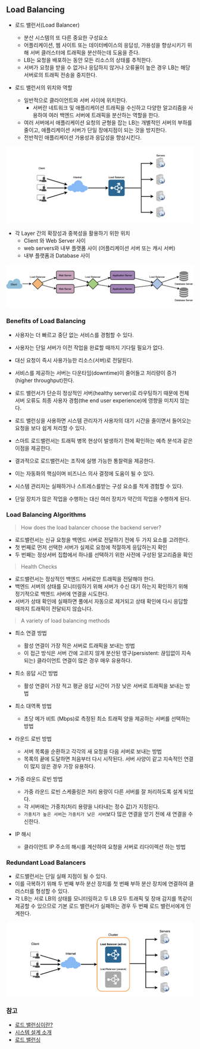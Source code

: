## Load Balancing
- 로드 밸런서(Load Balancer)
    - 분산 시스템의 또 다른 중요한 구성요소
    - 어플리케이션, 웹 사이트 또는 데이터베이스의 응답성, 가용성을 향상시키기 위해 서버 클러스터에 트래픽을 분산하는데 도움을 준다.
    - LB는 요청을 배포하는 동안 모든 리소스의 상태를 추적한다.
    - 서버가 요청을 받을 수 없거나 응답하지 않거나 오류율이 높은 경우 LB는 해당 서버로의 트래픽 전송을 중지한다.

- 로드 밸런서의 위치와 역할
    - 일반적으로 클라이언트와 서버 사이에 위치한다.
        - 서버란 네트워크 및 애플리케이션 트래픽을 수신하고 다양한 알고리즘을 사용하여 여러 백엔드 서버에 트래픽을 분산하는 역할을 한다.
    - 여러 서버에서 애플리케이션 요청의 균형을 잡는 LB는 개별적인 서버의 부하를 줄이고, 애플리케이션 서버가 단일 장애지점이 되는 것을 방지한다.
    - 전반적인 애플리케이션 가용성과 응답성을 향상시킨다.

![로드 밸런싱](img/loadbalancing/loadBalancing_1.png)

- 각 Layer 간의 확장성과 중복성을 활용하기 위한 위치
    - Client 와 Web Server 사이
    - web servers와 내부 플랫폼 사이 (어플리케이션 서버 또는 캐시 서버)
    - 내부 플랫폼과 Database 사이

![로드 밸런싱](img/loadbalancing/loadBalancing_2.png)

### Benefits of Load Balancing
- 사용자는 더 빠르고 중단 없는 서비스를 경험할 수 있다.
- 사용자는 단일 서버가 이전 작업을 완료할 때까지 기다릴 필요가 없다.
- 대신 요청이 즉시 사용가능한 리소스(서버)로 전달된다.

- 서비스를 제공하는 서버는 다운타임(downtime)이 줄어들고 처리량이 증가(higher throughput)한다.
- 로드 밸런서가 단순히 정상적인 서버(healthy server)로 라우팅하기 때문에 전체 서버 오류도 최종 사용자 경험(the end user experience)에 영향을 미치지 않는다.

- 로드 밸런싱을 사용하면 시스템 관리자가 사용자의 대기 시간을 줄이면서 들어오는 요청을 보다 쉽게 처리할 수 있다.
- 스마트 로드밸런서는 트래픽 병목 현상이 발생하기 전에 확인하는 예측 분석과 같은 이점을 제공한다.
- 결과적으로 로드밸런서는 조직에 실행 가능한 통찰력을 제공한다.
- 이는 자동화의 핵심이며 비즈니스 의사 결정에 도움이 될 수 있다.

- 시스템 관리자는 실패하거나 스트레스를받는 구성 요소를 적게 경험할 수 있다.
- 단일 장치가 많은 작업을 수행하는 대신 여러 장치가 약간의 작업을 수행하게 된다.

### Load Balancing Algorithms
> How does the load balancer choose the backend server?
- 로드밸런서는 신규 요청을 백엔드 서버로 전달하기 전에 두 가지 요소를 고려한다.
- 첫 번째로 먼저 선택한 서버가 실제로 요청에 적절하게 응답하는지 확인
- 두 번째는 정상서버 집합에서 하나를 선택하기 위한 사전에 구성된 알고리즘을 확인 

> Health Checks
- 로드밸런서는 정상적인 백엔드 서버로만 트래픽을 전달해야 한다.
- 백엔드 서버의 상태를 모니터링하기 위해 서버가 수신 대기 하는지 확인하기 위해 정기적으로 백엔드 서버에 연결을 시도한다.
- 서버가 상태 확인에 실패하면 풀에서 자동으로 제거되고 상태 확인에 다시 응답할 때까지 트래픽이 전달되지 않습니다.

> A variety of load balancing methods
- 최소 연결 방법
    - 활성 연결이 가장 적은 서버로 트래픽을 보내는 방법
    - 이 접근 방식은 서버 간에 고르지 않게 분산된 영구(persistent: 끊임없이 지속되는) 클라이언트 연결이 많은 경우 매우 유용하다.

- 최소 응답 시간 방법
    - 활성 연결이 가장 적고 평균 응답 시간이 가장 낮은 서버로 트래픽을 보내는 방법

- 최소 대역폭 방법
    - 초당 메가 비트 (Mbps)로 측정된 최소 트래픽 양을 제공하는 서버를 선택하는 방법
    
- 라운드 로빈 방법
    - 서버 목록을 순환하고 각각의 새 요청을 다음 서버로 보내는 방법
    - 목록의 끝에 도달하면 처음부터 다시 시작된다. 서버 사양이 같고 지속적인 연결이 많지 않은 경우 가장 유용하다.
    
- 가중 라운드 로빈 방법
    - 가중 라운드 로빈 스케줄링은 처리 용량이 다른 서버를 잘 처리하도록 설계 되었다.
    - 각 서버에는 가중치(처리 용량을 나타내는 정수 값)가 지정된다.
    - `가중치가 높은 서버`는 `가중치가 낮은 서버`보다 많은 연결을 얻기 전에 새 연결을 수신한다.

- IP 해시
    - 클라이언트 IP 주소의 해시를 계산하여 요청을 서버로 리다이렉션 하는 방법

### Redundant Load Balancers
- 로드밸런서는 단일 실패 지점이 될 수 있다.
- 이를 극복하기 위해 두 번째 부하 분산 장치를 첫 번째 부하 분산 장치에 연결하여 클러스터를 형성할 수 있다.
- 각 LB는 서로 LB의 상태를 모니터링하고 두 LB 모두 트래픽 및 장애 감지를 똑같이 제공할 수 있으므로 
  기본 로드 밸런서가 실패하는 경우 두 번째 로드 밸런서에게 인계한다.

![중복 로드 밸런서](img/loadbalancing/loadBalancing_3.png)

### 참고
- [로드 밸런싱이란?](https://avinetworks.com/what-is-load-balancing/)
- [시스템 설계 소개](https://lethain.com/introduction-to-architecting-systems-for-scale/)
- [로드 밸런싱](https://en.wikipedia.org/wiki/Load_balancing_(computing))
